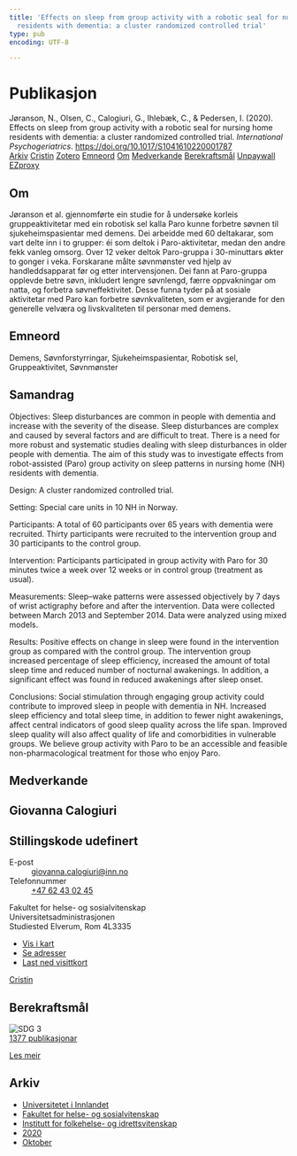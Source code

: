 ```yaml
---
title: 'Effects on sleep from group activity with a robotic seal for nursing home
  residents with dementia: a cluster randomized controlled trial'
type: pub
encoding: UTF-8

---
```

<h1>Publikasjon</h1>
<article id="csl-bib-container-RELSCI94" class="csl-bib-container">
  <div class="csl-bib-body"> <div class="csl-entry">Jøranson, N., Olsen, C., Calogiuri, G., Ihlebæk, C., &#38; Pedersen, I. (2020). Effects on sleep from group activity with a robotic seal for nursing home residents with dementia: a cluster randomized controlled trial. <i>International Psychogeriatrics</i>. <a href="https://doi.org/10.1017/S1041610220001787">https://doi.org/10.1017/S1041610220001787</a></div> </div>
  <div class="csl-bib-buttons">
    <a href="#taxonomy-article-RELSCI94" alt="archive" class="csl-bib-button">Arkiv</a>
    <a href="https://app.cristin.no/results/show.jsf?id=1837714" alt="Cristin" class="csl-bib-button">Cristin</a>
    <a href="http://zotero.org/groups/5881554/items/RELSCI94" alt="Zotero" class="csl-bib-button">Zotero</a>
    <a href="#keywords-article-RELSCI94" alt="keywords" class="csl-bib-button">Emneord</a>
    <a href="#about-article-RELSCI94" alt="about_pub" class="csl-bib-button">Om</a>
    <a href="#contributors-article-RELSCI94" alt="contributors" class="csl-bib-button">Medverkande</a>
    <a href="#sdg-article-RELSCI94" alt="sdg" class="csl-bib-button">Berekraftsmål</a>
    <a href="https://doi.org/10.1017/s1041610220001787" alt="Unpaywall" class="csl-bib-button">Unpaywall</a>
    <a href="https://doi.org/10.1017/s1041610220001787" alt="EZproxy" class="csl-bib-button">EZproxy</a>
  </div>
  <div id="csl-bib-meta-container-RELSCI94"></div>
</article>
<div id="csl-bib-meta-RELSCI94" class="csl-bib-meta">
  <article id="about-article-RELSCI94" class="about_pub-article">
    <h1>Om</h1>
    Jøranson et al. gjennomførte ein studie for å undersøke korleis gruppeaktivitetar med ein robotisk sel kalla Paro kunne forbetre søvnen til sjukeheimspasientar med demens. Dei arbeidde med 60 deltakarar, som vart delte inn i to grupper: éi som deltok i Paro-aktivitetar, medan den andre fekk vanleg omsorg. Over 12 veker deltok Paro-gruppa i 30-minuttars økter to gonger i veka. Forskarane målte søvnmønster ved hjelp av handleddsapparat før og etter intervensjonen. Dei fann at Paro-gruppa opplevde betre søvn, inkludert lengre søvnlengd, færre oppvakningar om natta, og forbetra søvneffektivitet. Desse funna tyder på at sosiale aktivitetar med Paro kan forbetre søvnkvaliteten, som er avgjerande for den generelle velværa og livskvaliteten til personar med demens.
  </article>
  <article id="keywords-article-RELSCI94" class="keywords-article">
    <h1>Emneord</h1>
    Demens, Søvnforstyrringar, Sjukeheimspasientar, Robotisk sel, Gruppeaktivitet, Søvnmønster
  </article>
  <article id="abstract-article-RELSCI94" class="abstract-article">
    <h1>Samandrag</h1>
    Objectives: 
Sleep disturbances are common in people with dementia and increase with the severity of the disease. Sleep disturbances are complex and caused by several factors and are difficult to treat. There is a need for more robust and systematic studies dealing with sleep disturbances in older people with dementia. The aim of this study was to investigate effects from robot-assisted (Paro) group activity on sleep patterns in nursing home (NH) residents with dementia. 
 
Design: 
A cluster randomized controlled trial. 
 
Setting: 
Special care units in 10 NH in Norway. 
 
Participants: 
A total of 60 participants over 65 years with dementia were recruited. Thirty participants were recruited to the intervention group and 30 participants to the control group. 
 
Intervention: 
Participants participated in group activity with Paro for 30 minutes twice a week over 12 weeks or in control group (treatment as usual). 
 
Measurements: 
Sleep–wake patterns were assessed objectively by 7 days of wrist actigraphy before and after the intervention. Data were collected between March 2013 and September 2014. Data were analyzed using mixed models. 
 
Results: 
Positive effects on change in sleep were found in the intervention group as compared with the control group. The intervention group increased percentage of sleep efficiency, increased the amount of total sleep time and reduced number of nocturnal awakenings. In addition, a significant effect was found in reduced awakenings after sleep onset. 
 
Conclusions: 
Social stimulation through engaging group activity could contribute to improved sleep in people with dementia in NH. Increased sleep efficiency and total sleep time, in addition to fewer night awakenings, affect central indicators of good sleep quality across the life span. Improved sleep quality will also affect quality of life and comorbidities in vulnerable groups. We believe group activity with Paro to be an accessible and feasible non-pharmacological treatment for those who enjoy Paro.
  </article>
  <article id="contributors-article-RELSCI94" class="contributors-article">
    <h1>Medverkande</h1>
    <div class="personas"> <div class="vrtx-hinn-person-card"> <div class="photo"> <i class="lar la-user-circle missing-person"></i> </div> <div class="info"> <hgroup><h1>Giovanna Calogiuri</h1> <h2>Stillingskode udefinert</h2> </hgroup><dl> <dt>E-post</dt> <dd> <a href="mailto:giovanna.calogiuri@inn.no">giovanna.calogiuri@inn.no</a> </dd> <dt>Telefonnummer</dt> <dd><a href="tel:+4762430245"> +47 62 43 02 45 </a></dd> </dl> <p> Fakultet for helse- og sosialvitenskap<br> Universitetsadministrasjonen<br> Studiested Elverum, Rom 4L3335 </p> <ul class="vrtx-hinn-links"> <li><a href="https://www.google.com/maps?q=60.88177,11.53669">Vis i kart</a></li> <li><a href="https://www.inn.no/finn-en-ansatt/giovanna-calogiuri.html#vrtx-hinn-addresses">Se adresser</a></li> <li><a href="https://www.inn.no/finn-en-ansatt/giovanna-calogiuri.html?vrtx=vcf">Last ned visittkort</a></li> </ul> </div> </div> <a href="https://app.cristin.no/persons/show.jsf?id=358086" alt="Cristin URL" class="personas-cristin">Cristin</a> </div>
  </article>
  <article id="sdg-article-RELSCI94" class="sdg-article">
    <h1>Berekraftsmål</h1>
    <div class="sdg-container"><div id="sdg3" class="sdg">
        <img src="{{< params subfolder >}}images/sdg/sdg03_nn.png" class="image" alt="SDG 3">
        <div class="sdg-overlay">
          <a href="{{< params subfolder >}}nn/archive/?sdg=3#archive" class="sdg-publication-count"><span>1377</span> publikasjonar</a>
          <p><a href="https://fn.no/om-fn/fns-baerekraftsmaal/god-helse-og-livskvalitet?lang=nno-NO" class="sdg-read-more">Les meir</a></p>
        </div>
      </div></div>
  </article>
  <article id="taxonomy-article-RELSCI94" class="taxonomy-article">
    <h1>Arkiv</h1>
    <ul>
      <li><a href="{{< params subfolder >}}nn/archive/?key=3DCRN523">Universitetet i Innlandet</a></li>
      <li><a href="{{< params subfolder >}}nn/archive/?key=IDKFS3MX">Fakultet for helse- og sosialvitenskap</a></li>
      <li><a href="{{< params subfolder >}}nn/archive/?key=FJXE3Z8X">Institutt for folkehelse- og idrettsvitenskap</a></li>
      <li><a href="{{< params subfolder >}}nn/archive/?key=6ZJPMG9D">2020</a></li>
      <li><a href="{{< params subfolder >}}nn/archive/?key=CFUPAITA">Oktober</a></li>
    </ul>
  </article>
</div>

